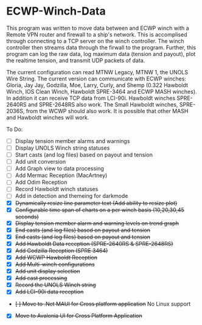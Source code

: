 # ECWP-Winch-Data
This program was written to move data between and ECWP winch with a Remote VPN router and firewall to a ship's network. This is accomplised through connecting to a TCP server on the winch controller. The winch controller then streams data through the firwall to the program. Further, this program can log the raw data, log maximum data (tension and payout),  plot the realtime tension, and transmit UDP packets of data.

The current configuration can read MTNW Legacy, MTNW 1, the UNOLS Wire String.
The current version can communicate with ECWP winches: Gloria, Jay Jay, Godzilla, Moe, Larry, Curly, and Shemp (0.322 Hawboldt Winch, IOS Clean Winch, Hawboldt SPRE-3464 and ECWP MASH winches). In addition it can receive TCP data from LCI-90i. Hawboldt winches SPRE-2640RS and SPRE-2648RS also work. The Small Hawboldt winches, SPRE-2036S, from the WCWP should also work. It is possible that other MASH and Hawboldt winches will work.


To Do:
- [ ] Display tension member alarms and warnings
- [ ] Display UNOLS Winch string statuses
- [ ] Start casts (and log files) based on payout and tension
- [ ] Add unit conversion
- [ ] Add Graph view to data processing
- [ ] Add Mermac Reception (MacArtney)
- [ ] Add Odim Reception
- [ ] Record Hawboldt winch statuses
- [ ] Add in detection and themeing for darkmode
- [x] ~~Dynamically resize line parameter text (Add ability to resize plot)~~
- [x] ~~Configurable time span of charts on a per winch basis (10,20,30,45 seconds)~~
- [x] ~~Display tension member alarm and warning levels on trend graph~~
- [x] ~~End casts (and log files) based on payout and tension~~
- [x] ~~End casts (and log files) based on payout and tension~~
- [x] ~~Add Hawboldt Data reception (SPRE-2640RS & SPRE-2648RS)~~
- [x] ~~Add Godzilla Reception (SPRE 3464)~~
- [x] ~~Add WCWP Hawboldt Reception~~
- [x] ~~Add Multi-winch configurations~~
- [x] ~~Add unit display selection~~
- [x] ~~Add cast processing~~
- [x] ~~Record the UNOLS Winch string~~
- [x] ~~Add LCI-90i data reception~~
- ~~[ ] Move to .Net MAUI for Cross platform application~~  No Linux support
- [x] ~~Move to Avalonia UI for Cross Platform Application~~

